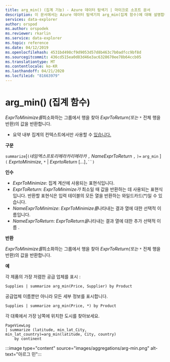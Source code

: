 ```yaml
---
title: arg_min() (집계 기능) - Azure 데이터 탐색기 | 마이크로 소프트 문서
description: 이 문서에서는 Azure 데이터 탐색기의 arg_min(집계 함수)에 대해 설명합니다.
services: data-explorer
author: orspod
ms.author: orspodek
ms.reviewer: rkarlin
ms.service: data-explorer
ms.topic: reference
ms.date: 04/12/2019
ms.openlocfilehash: 4531bd498cf9d9053d57d8b463c7b0adfcc9bf8d
ms.sourcegitcommit: 436cd515ea0d83d46e3ac6328670ee78b64ccb05
ms.translationtype: MT
ms.contentlocale: ko-KR
ms.lasthandoff: 04/21/2020
ms.locfileid: "81663979"
---
```

# <a name="arg_min-aggregation-function"></a>arg_min() (집계 함수)

*ExprToMinimize를*최소화하는 그룹에서 행을 찾아 *ExprToReturn(또는* `*` 전체 행을 반환)의 값을 반환합니다.

* 요약 내부 집계의 컨텍스트에서만 사용할 수 [있습니다.](summarizeoperator.md)

**구문**

`summarize`[`(`*네임엑스프토리메라카리메라카* `,` *NameExprToReturn* `,` `)=` `arg_min` ] `(` *ExprtoMinimize*, `*`  |  *ExprtoReturn* [...]`,``)`

**인수**

* *ExprToMinimize*: 집계 계산에 사용되는 표현식입니다. 
* *ExprToReturn*: *ExprToMinimize가* 최소일 때 값을 반환하는 데 사용되는 표현식입니다. 반환할 표현식은 입력 테이블의 모든 열을 반환하는 와일드카드(*)일 수 있습니다.
* *NameExprToMinimize*: *ExprToMinimize를*나타내는 결과 열에 대한 선택적 이름입니다.
* *NameExprToReturn*: *ExprToReturn을*나타내는 결과 열에 대한 추가 선택적 이름 .

**반환**

*ExprToMinimize를*최소화하는 그룹에서 행을 찾아 *ExprToReturn(또는* `*` 전체 행을 반환)의 값을 반환합니다.

**예**

각 제품의 가장 저렴한 공급 업체를 표시 :

```kusto
Supplies | summarize arg_min(Price, Supplier) by Product
```

공급업체 이름뿐만 아니라 모든 세부 정보를 표시합니다.

```kusto
Supplies | summarize arg_min(Price, *) by Product
```

각 대륙에서 가장 남쪽에 위치한 도시를 찾아보세요.

```kusto
PageViewLog 
| summarize (latitude, min_lat_City, min_lat_country)=arg_min(latitude, City, country) 
    by continent
```

:::image type="content" source="images/aggregations/arg-min.png" alt-text="아르그 민":::
